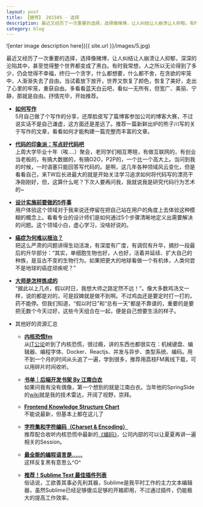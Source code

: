 ```yaml
---
layout: post
title: 【健荐】 201505 - 选择
description: 最近又经历了一次重要的选择，选择像赌博，让人纠结让人崩溃让人抑郁。有时我常想，人之所以无论得到了多少，仍会觉得不幸福，终归一个贪字，在贪欲的牢笼中，人渐渐失去了自由。当试着放下放开，世界又恢复了颜色，恢复了美好，走出了心里的牢笼，重获自由。
category: blog
---
```


![enter image description here]({{ site.url }}/images/5.jpg)

最近又经历了一次重要的选择，选择像赌博，让人纠结让人崩溃让人抑郁，深深的沦陷其中，甚至觉得整个世界都变成了黑白。有时我常想，人之所以无论得到了多少，仍会觉得不幸福，终归一个贪字，什么都想要，什么都不舍，在贪欲的牢笼中，人渐渐失去了自由。当试着放下放开，世界又恢复了颜色，恢复了美好，走出了心里的牢笼，重获自由。多看看蓝天白云吧，看似一无所有，但宽广、美丽、宁静，那就是自由。抒情完毕，开始推荐。

* **[如何写作](http://i25zt5.lawrence-gd.diancloud.cn/how-to-write/ )**  
5月自己做了个写作的分享，还厚脸皮写了篇博客参加公司的博客大赛，不过说实话不是自己谦虚，这方面还是差远了。推荐一篇新鲜出炉的熊子川写的关于写作的文章，看看如何才能构建一篇完整而丰富的文章。

* **[代码的印象派：写点好代码吧](http://www.cnblogs.com/gaochundong/p/the_impressionism_of_code.html)**  
上周大学毕业十年（唉....）聚会，老同学们相互寒暄，有做互联网的，有创业当老板的，有搞大数据的，有搞O2O，P2P的，一个比一个高大上。当问到我的时候，一时语塞只能回答写代码的。是啊，这几年各种领域风云变化，但是看看自己，来TW后长进最大的就是开始关注学习追求如何将代码写的漂亮干净刚刚好，但，这算什么呢？下次人要再问我，我就说我是研究代码行为艺术的~

* **[设计实施前要做的5件事](http://mp.weixin.qq.com/s?__biz=MzAxNjM5MTYyNA==&mid=206324457&idx=1&sn=11e231532ba3bd228a4cca5f699cea79&scene=2&from=timeline&isappinstalled=0#rd)**  
用户体验这个领域对于我来说还停留在把自己站在用户的角度上去体验这种模糊的概念上。看看专业的设计师们是如何通过5个步骤清晰地定义出需要解决的问题。这个领域小白，虚心学习，没啥好说的。

* **[癌症为何难以根治？](http://www.zhihu.com/question/20963580/answer/47596388)**  
把这么严肃的问题讲得生动活泼，有深度有广度，有调侃有升华，摘抄一段最后的升华部分：“其实，单细胞生物也好，人也好，活着并延续、扩大自己的种族，是亘古不变的生物行为。如果把更大的地球看做一个有机体，人类何尝不是地球的癌症顽疾呢？”

* **[大师是怎样炼成的](http://blog.csdn.net/leshami/article/details/19966519)**  
“据此以上几点，假以时日，我想大师之路定然不远！”。像大多数鸡汤文一样，说的都是对的，可是奴婢就是做不到啊。不过鸡血还是要定时打一打的，药不能停。但我们知道，“假以时日”和“总有一天”都是不靠谱的，重要的是要把无数个今天过好，这些今天组合在一起，便是自己想要生活的样子。

* 其他好的资源汇总
	* **[内核恐慌fm](http://ipn.li/kernelpanic/)**  
从[IT公论](http://ipn.li/itgonglun/)听到了内核恐慌，很过瘾，讲的东西也都很实在：机械键盘、编辑器、编程字体、Docker、Reactjs、并发与异步、类型系统、编码。用不到一个月的时间从头追了一遍，学到很多，推荐用荔枝FM离线下载，可以用碎片时间收听。

	* **[书单｜后端开发书架 By 江南白衣](http://mp.weixin.qq.com/s?__biz=MzA3MjEyNTE4MQ==&mid=208862755&idx=1&sn=7cdaf61068f9a70a83b527ace2d6e9f2&scene=2&from=timeline&isappinstalled=0#rd)**  
如果问我有没有偶像，第一个想到的就是江南白衣。当年他的SpringSide的[wiki](https://github.com/springside/springside4/wiki)就是我的技术雷达，开阔了视野，崇拜。

	* **[Frontend Knowledge Structure Chart](http://html5ify.com/fks/fks_chart/?from=timeline&isappinstalled=0)**  
不能说最新，但基本上都在这儿了

	* **[字符集和字符编码（Charset & Encoding）](http://www.cnblogs.com/skynet/archive/2011/05/03/2035105.html)**  
推荐配合收听内核恐慌中最新的[《编码》](http://ipn.li/kernelpanic/18/)，公司内部的可以让夏夏再讲一遍相关的Session。

	* **[最全能的编程语言是……](http://mp.weixin.qq.com/s?__biz=MzAxMzMxNDIyOA==&mid=208691561&idx=1&sn=03a391db627a2af866ddbaf40497455e&scene=2&from=timeline&isappinstalled=0#rd)**  
这样反复黑有意思么^O^

	* **[推荐！Sublime Text 最佳插件列表](http://blog.jobbole.com/79326/)**  
俗话说，工欲善其事必先利其器，Sublime是我平时工作的主力文本编辑器，虽然Sublime已经足够傻瓜足够的开箱即用，不过通过插件，仍能极大的提高工作效率。

